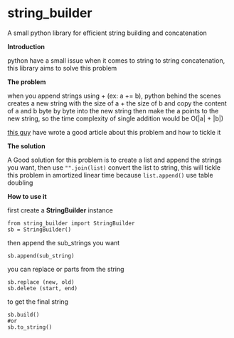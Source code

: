 
# string_builder
A small python library for efficient string building and concatenation   


**Introduction**

python have a small issue when it comes 
to string to string concatenation, this library aims to solve this problem 

**The problem**

when you append strings using + (ex:  a += b), python behind the scenes creates a new string with the size of a + the size of b and copy the content of a and b byte by byte into the new string then make the a points to the new string, so the time complexity of single addition would be O(|a| + |b|)

[this guy](https://waymoot.org/home/python_string/) have wrote a good article about this problem and how to tickle it 

**The solution**

A Good solution for this problem is to create a list and append the strings you want, then use `"".join(list)` convert the list to string, this will tickle this problem in amortized linear time because `list.append()` use table doubling


**How to use it**

first create a **StringBuilder** instance 

    from string_builder import StringBuilder
    sb = StringBuilder()

then append the sub_strings you want 

    sb.append(sub_string)

you can replace or parts from the string
		

    sb.replace (new, old)
    sb.delete (start, end) 

to get the final string 
	

    sb.build()
    #or 
    sb.to_string()

 



